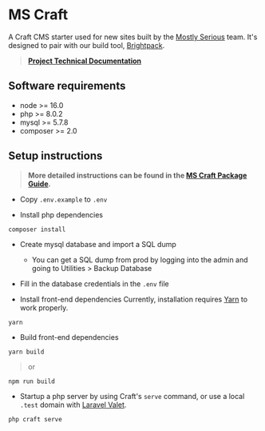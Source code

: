 # MS Craft

A Craft CMS starter used for new sites built by the [Mostly Serious](https://www.mostlyserious.io) team. It's designed to pair with our build tool, [Brightpack](https://github.com/mostlyserious/brightpack).

> **[Project Technical Documentation](#)**

## Software requirements
- node >= 16.0
- php >= 8.0.2
- mysql >= 5.7.8
- composer >= 2.0

## Setup instructions

> **More detailed instructions can be found in the [MS Craft Package Guide](https://www.notion.so/mostlyserious/MS-Craft-Package-Guide-528990ba0bbb47a7b4408fb2cc25b0ec).**

- Copy `.env.example` to `.env`

- Install php dependencies

```
composer install
```

- Create mysql database and import a SQL dump
    - You can get a SQL dump from prod by logging into the admin and going to Utilities > Backup Database

- Fill in the database credentials in the `.env` file

- Install front-end dependencies
Currently, installation requires [Yarn](https://yarnpkg.com) to work properly.

```shell
yarn
```

- Build front-end dependencies

```shell
yarn build
```

> or

```shell
npm run build
```

- Startup a php server by using Craft's `serve` command, or use a local `.test` domain with [Laravel Valet](https://laravel.com/docs/9.x/valet).

```shell
php craft serve
```

